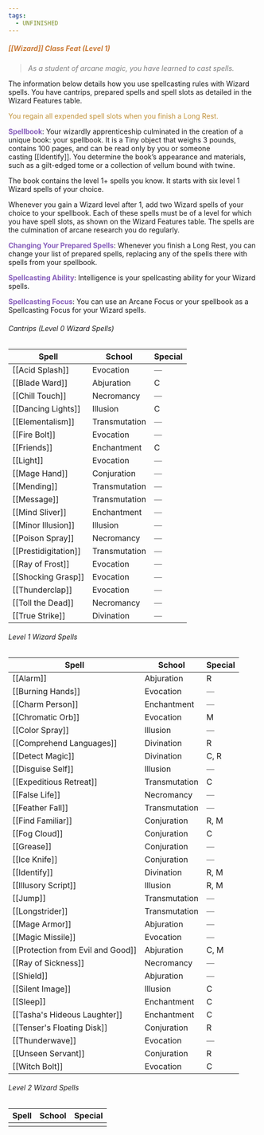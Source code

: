 ```yaml
---
tags:
  - UNFINISHED
---
```

##### *<span style="color:rgb(203, 123, 55)">[[Wizard]] Class Feat (Level 1)</span>*

> *<span style="color:rgb(125, 125, 125)">As a student of arcane magic, you have learned to cast spells.</span>* 

The information below details how you use spellcasting rules with Wizard spells. You have cantrips, prepared spells and spell slots as detailed in the Wizard Features table.

<span style="color:rgb(193, 145, 56)">You regain all expended spell slots when you finish a Long Rest.</span>

**<span style="color:rgb(134, 93, 187)">Spellbook</span>**: Your wizardly apprenticeship culminated in the creation of a unique book: your spellbook. It is a Tiny object that weighs 3 pounds, contains 100 pages, and can be read only by you or someone casting [[Identify]]. You determine the book’s appearance and materials, such as a gilt-edged tome or a collection of vellum bound with twine.

The book contains the level 1+ spells you know. It starts with six level 1 Wizard spells of your choice.

Whenever you gain a Wizard level after 1, add two Wizard spells of your choice to your spellbook. Each of these spells must be of a level for which you have spell slots, as shown on the Wizard Features table. The spells are the culmination of arcane research you do regularly.

**<span style="color:rgb(134, 93, 187)">Changing Your Prepared Spells</span>**: Whenever you finish a Long Rest, you can change your list of prepared spells, replacing any of the spells there with spells from your spellbook.

**<span style="color:rgb(134, 93, 187)">Spellcasting Ability</span>**: Intelligence is your spellcasting ability for your Wizard spells.

**<span style="color:rgb(134, 93, 187)">Spellcasting Focus</span>**: You can use an Arcane Focus or your spellbook as a Spellcasting Focus for your Wizard spells.

###### Cantrips (Level 0 Wizard Spells)

| Spell                | School        | Special                                         |
| -------------------- | ------------- | ----------------------------------------------- |
| [[Acid Splash]]      | Evocation     | <span style="color:rgb(125, 125, 125)">—</span> |
| [[Blade Ward]]       | Abjuration    | C                                               |
| [[Chill Touch]]      | Necromancy    | <span style="color:rgb(125, 125, 125)">—</span> |
| [[Dancing Lights]]   | Illusion      | C                                               |
| [[Elementalism]]     | Transmutation | <span style="color:rgb(125, 125, 125)">—</span> |
| [[Fire Bolt]]        | Evocation     | <span style="color:rgb(125, 125, 125)">—</span> |
| [[Friends]]          | Enchantment   | C                                               |
| [[Light]]            | Evocation     | <span style="color:rgb(125, 125, 125)">—</span> |
| [[Mage Hand]]        | Conjuration   | <span style="color:rgb(125, 125, 125)">—</span> |
| [[Mending]]          | Transmutation | <span style="color:rgb(125, 125, 125)">—</span> |
| [[Message]]          | Transmutation | <span style="color:rgb(125, 125, 125)">—</span> |
| [[Mind Sliver]]      | Enchantment   | <span style="color:rgb(125, 125, 125)">—</span> |
| [[Minor Illusion]]   | Illusion      | <span style="color:rgb(125, 125, 125)">—</span> |
| [[Poison Spray]]     | Necromancy    | <span style="color:rgb(125, 125, 125)">—</span> |
| [[Prestidigitation]] | Transmutation | <span style="color:rgb(125, 125, 125)">—</span> |
| [[Ray of Frost]]     | Evocation     | <span style="color:rgb(125, 125, 125)">—</span> |
| [[Shocking Grasp]]   | Evocation     | <span style="color:rgb(125, 125, 125)">—</span> |
| [[Thunderclap]]      | Evocation     | <span style="color:rgb(125, 125, 125)">—</span> |
| [[Toll the Dead]]    | Necromancy    | <span style="color:rgb(125, 125, 125)">—</span> |
| [[True Strike]]      | Divination    | <span style="color:rgb(125, 125, 125)">—</span> |
###### Level 1 Wizard Spells

| Spell                             | School        | Special                                         |
| --------------------------------- | ------------- | ----------------------------------------------- |
| [[Alarm]]                         | Abjuration    | R                                               |
| [[Burning Hands]]                 | Evocation     | <span style="color:rgb(125, 125, 125)">—</span> |
| [[Charm Person]]                  | Enchantment   | <span style="color:rgb(125, 125, 125)">—</span> |
| [[Chromatic Orb]]                 | Evocation     | M                                               |
| [[Color Spray]]                   | Illusion      | <span style="color:rgb(125, 125, 125)">—</span> |
| [[Comprehend Languages]]          | Divination    | R                                               |
| [[Detect Magic]]                  | Divination    | C, R                                            |
| [[Disguise Self]]                 | Illusion      | <span style="color:rgb(125, 125, 125)">—</span> |
| [[Expeditious Retreat]]           | Transmutation | C                                               |
| [[False Life]]                    | Necromancy    | <span style="color:rgb(125, 125, 125)">—</span> |
| [[Feather Fall]]                  | Transmutation | <span style="color:rgb(125, 125, 125)">—</span> |
| [[Find Familiar]]                 | Conjuration   | R, M                                            |
| [[Fog Cloud]]                     | Conjuration   | C                                               |
| [[Grease]]                        | Conjuration   | <span style="color:rgb(125, 125, 125)">—</span> |
| [[Ice Knife]]                     | Conjuration   | <span style="color:rgb(125, 125, 125)">—</span> |
| [[Identify]]                      | Divination    | R, M                                            |
| [[Illusory Script]]               | Illusion      | R, M                                            |
| [[Jump]]                          | Transmutation | <span style="color:rgb(125, 125, 125)">—</span> |
| [[Longstrider]]                   | Transmutation | <span style="color:rgb(125, 125, 125)">—</span> |
| [[Mage Armor]]                    | Abjuration    | <span style="color:rgb(125, 125, 125)">—</span> |
| [[Magic Missile]]                 | Evocation     | <span style="color:rgb(125, 125, 125)">—</span> |
| [[Protection from Evil and Good]] | Abjuration    | C, M                                            |
| [[Ray of Sickness]]               | Necromancy    | <span style="color:rgb(125, 125, 125)">—</span> |
| [[Shield]]                        | Abjuration    | <span style="color:rgb(125, 125, 125)">—</span> |
| [[Silent Image]]                  | Illusion      | C                                               |
| [[Sleep]]                         | Enchantment   | C                                               |
| [[Tasha's Hideous Laughter]]      | Enchantment   | C                                               |
| [[Tenser's Floating Disk]]        | Conjuration   | R                                               |
| [[Thunderwave]]                   | Evocation     | <span style="color:rgb(125, 125, 125)">—</span> |
| [[Unseen Servant]]                | Conjuration   | R                                               |
| [[Witch Bolt]]                    | Evocation     | C                                               |
###### Level 2 Wizard Spells

| Spell | School | Special |
| ----- | ------ | ------- |
|       |        |         |
